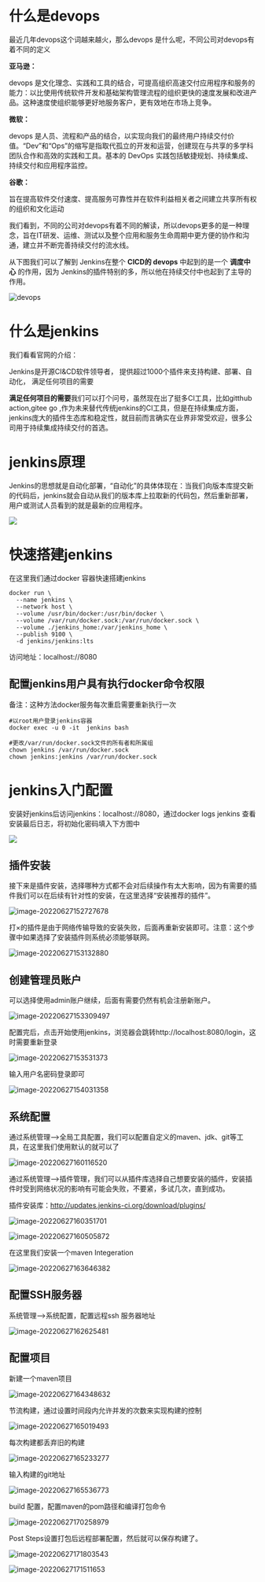 # 什么是devops

最近几年devops这个词越来越火，那么devops 是什么呢，不同公司对devops有着不同的定义

**亚马逊：**

devops  是文化理念、实践和工具的结合，可提高组织高速交付应用程序和服务的能力：以比使用传统软件开发和基础架构管理流程的组织更快的速度发展和改进产品。这种速度使组织能够更好地服务客户，更有效地在市场上竞争。

**微软：**

devops 是人员、流程和产品的结合，以实现向我们的最终用户持续交付价值。“Dev”和“Ops”的缩写是指取代孤立的开发和运营，创建现在与共享的多学科团队合作和高效的实践和工具。基本的 DevOps 实践包括敏捷规划、持续集成、持续交付和应用程序监控。

**谷歌：**

旨在提高软件交付速度、提高服务可靠性并在软件利益相关者之间建立共享所有权的组织和文化运动



我们看到，不同的公司对devops有着不同的解读，所以devops更多的是一种理念，旨在IT研发、运维、测试以及整个应用和服务生命周期中更方便的协作和沟通，建立并不断完善持续交付的流水线。

从下图我们可以了解到 Jenkins在整个 **CICD的 devops** 中起到的是一个 **调度中心** 的作用，因为 Jenkins的插件特别的多，所以他在持续交付中也起到了主导的作用。



![devops](.\images\devops.png)



# 什么是jenkins

我们看看官网的介绍：

Jenkins是开源CI&CD软件领导者， 提供超过1000个插件来支持构建、部署、自动化， 满足任何项目的需要

**满足任何项目的需要**我们可以打个问号，虽然现在出了挺多CI工具，比如gitthub action,gitee go ,作为未来替代传统jenkins的CI工具，但是在持续集成方面，jenkins庞大的插件生态库和稳定性，就目前而言确实在业界非常受欢迎，很多公司用于持续集成持续交付的首选。





# jenkins原理



Jenkins的思想就是自动化部署，“自动化”的具体体现在：当我们向版本库提交新的代码后，jenkins就会自动从我们的版本库上拉取新的代码包，然后重新部署，用户或测试人员看到的就是最新的应用程序。

![](.\images\1656314020(1).jpg)





# 快速搭建jenkins

在这里我们通过docker 容器快速搭建jenkins

```
docker run \
  --name jenkins \
  --network host \
  --volume /usr/bin/docker:/usr/bin/docker \
  --volume /var/run/docker.sock:/var/run/docker.sock \
  --volume ./jenkins_home:/var/jenkins_home \
  --publish 9100 \
  -d jenkins/jenkins:lts
```

访问地址：localhost://8080

## 配置jenkins用户具有执行docker命令权限

备注：这种方法docker服务每次重启需要重新执行一次

```
#以root用户登录jenkins容器
docker exec -u 0 -it  jenkins bash

#更改/var/run/docker.sock文件的所有者和所属组
chown jenkins /var/run/docker.sock
chown jenkins:jenkins /var/run/docker.sock

```

# jenkins入门配置

安装好jenkins后访问jenkins：localhost://8080，通过docker logs jenkins 查看安装最后日志，将初始化密码填入下方图中

![](./images/图片2.jpg)



## 插件安装

接下来是插件安装，选择哪种方式都不会对后续操作有太大影响，因为有需要的插件我们可以在后续有针对性的安装，在这里选择“安装推荐的插件”。



![image-20220627152727678](.\images\图片3.png)



打×的插件是由于网络传输导致的安装失败，后面再重新安装即可。注意：这个步骤中如果选择了安装插件则系统必须能够联网。

![image-20220627153132880](.\images\图片4.png)



## 创建管理员账户

可以选择使用admin账户继续，后面有需要仍然有机会注册新账户。

![image-20220627153309497](.\images\图片5.png)



配置完后，点击开始使用jenkins，浏览器会跳转http://localhost:8080/login，这时需要重新登录

![image-20220627153531373](.\images\图片6.png)



输入用户名密码登录即可

![image-20220627154031358](.\images\图片7.png)

## 系统配置

通过系统管理-->全局工具配置，我们可以配置自定义的maven、jdk、git等工具，在这里我们使用默认的就可以了

![image-20220627160116520](.\images\图片8.png)



通过系统管理-->插件管理，我们可以从插件库选择自己想要安装的插件，安装插件时受到网络状况的影响有可能会失败，不要紧，多试几次，直到成功。

插件安装库：http://updates.jenkins-ci.org/download/plugins/

![image-20220627160351701](.\images\图片9.png)

![image-20220627160505872](.\images\图片10.png)



在这里我们安装一个maven Integeration

![image-20220627163646382](.\images\图片12.png)



## 配置SSH服务器

系统管理-->系统配置，配置远程ssh 服务器地址

![image-20220627162625481](.\images\图片11.png)

## 配置项目

新建一个maven项目

![image-20220627164348632](.\images\图片13.png)



节流构建，通过设置时间段内允许并发的次数来实现构建的控制

![image-20220627165019493](.\images\图14.png)



每次构建都丢弃旧的构建

![image-20220627165233277](.\images\图片14.png)

输入构建的git地址

![image-20220627165536773](.\images\图片15.png)





build 配置，配置maven的pom路径和编译打包命令

![image-20220627170258979](.\images\图片16.png)



Post Steps设置打包后远程部署配置，然后就可以保存构建了。

![image-20220627171803543](.\images\图片18.png)

![image-20220627171511653](.\images\图片17.png)
